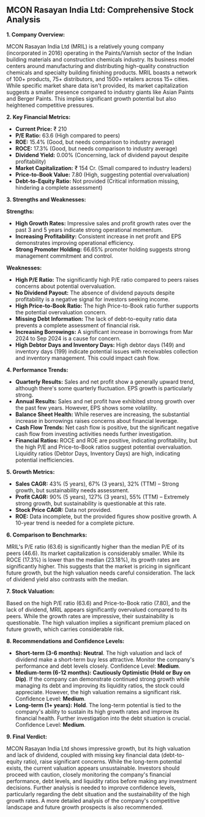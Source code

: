 ## MCON Rasayan India Ltd: Comprehensive Stock Analysis

**1. Company Overview:**

MCON Rasayan India Ltd (MRIL) is a relatively young company (incorporated in 2016) operating in the Paints/Varnish sector of the Indian building materials and construction chemicals industry.  Its business model centers around manufacturing and distributing high-quality construction chemicals and specialty building finishing products.  MRIL boasts a network of 100+ products, 75+ distributors, and 1500+ retailers across 15+ cities. While specific market share data isn't provided, its market capitalization suggests a smaller presence compared to industry giants like Asian Paints and Berger Paints.  This implies significant growth potential but also heightened competitive pressures.

**2. Key Financial Metrics:**

* **Current Price:** ₹ 210
* **P/E Ratio:** 63.6 (High compared to peers)
* **ROE:** 15.4% (Good, but needs comparison to industry average)
* **ROCE:** 17.3% (Good, but needs comparison to industry average)
* **Dividend Yield:** 0.00% (Concerning, lack of dividend payout despite profitability)
* **Market Capitalization:** ₹ 154 Cr. (Small compared to industry leaders)
* **Price-to-Book Value:** 7.80 (High, suggesting potential overvaluation)
* **Debt-to-Equity Ratio:** Not provided (Critical information missing, hindering a complete assessment)


**3. Strengths and Weaknesses:**

**Strengths:**

* **High Growth Rates:**  Impressive sales and profit growth rates over the past 3 and 5 years indicate strong operational momentum.
* **Increasing Profitability:**  Consistent increase in net profit and EPS demonstrates improving operational efficiency.
* **Strong Promoter Holding:**  66.65% promoter holding suggests strong management commitment and control.

**Weaknesses:**

* **High P/E Ratio:**  The significantly high P/E ratio compared to peers raises concerns about potential overvaluation.
* **No Dividend Payout:**  The absence of dividend payouts despite profitability is a negative signal for investors seeking income.
* **High Price-to-Book Ratio:**  The high Price-to-Book ratio further supports the potential overvaluation concern.
* **Missing Debt Information:**  The lack of debt-to-equity ratio data prevents a complete assessment of financial risk.
* **Increasing Borrowings:**  A significant increase in borrowings from Mar 2024 to Sep 2024 is a cause for concern.
* **High Debtor Days and Inventory Days:**  High debtor days (149) and inventory days (199) indicate potential issues with receivables collection and inventory management.  This could impact cash flow.


**4. Performance Trends:**

* **Quarterly Results:** Sales and net profit show a generally upward trend, although there's some quarterly fluctuation.  EPS growth is particularly strong.
* **Annual Results:**  Sales and net profit have exhibited strong growth over the past few years.  However, EPS shows some volatility.
* **Balance Sheet Health:**  While reserves are increasing, the substantial increase in borrowings raises concerns about financial leverage.
* **Cash Flow Trends:**  Net cash flow is positive, but the significant negative cash flow from investing activities needs further investigation.
* **Financial Ratios:**  ROCE and ROE are positive, indicating profitability, but the high P/E and Price-to-Book ratios suggest potential overvaluation.  Liquidity ratios (Debtor Days, Inventory Days) are high, indicating potential inefficiencies.

**5. Growth Metrics:**

* **Sales CAGR:** 43% (5 years), 67% (3 years), 32% (TTM) – Strong growth, but sustainability needs assessment.
* **Profit CAGR:** 90% (5 years), 127% (3 years), 55% (TTM) – Extremely strong growth, but sustainability is questionable at this rate.
* **Stock Price CAGR:**  Data not provided.
* **ROE:** Data incomplete, but the provided figures show positive growth.  A 10-year trend is needed for a complete picture.

**6. Comparison to Benchmarks:**

MRIL's P/E ratio (63.6) is significantly higher than the median P/E of its peers (46.6).  Its market capitalization is considerably smaller.  While its ROCE (17.3%) is lower than the median (23.18%), its growth rates are significantly higher.  This suggests that the market is pricing in significant future growth, but the high valuation needs careful consideration.  The lack of dividend yield also contrasts with the median.

**7. Stock Valuation:**

Based on the high P/E ratio (63.6) and Price-to-Book ratio (7.80), and the lack of dividend, MRIL appears significantly overvalued compared to its peers.  While the growth rates are impressive, their sustainability is questionable.  The high valuation implies a significant premium placed on future growth, which carries considerable risk.

**8. Recommendations and Confidence Levels:**

* **Short-term (3-6 months):**  **Neutral**.  The high valuation and lack of dividend make a short-term buy less attractive.  Monitor the company's performance and debt levels closely.  Confidence Level: **Medium**.
* **Medium-term (6-12 months):**  **Cautiously Optimistic (Hold or Buy on Dip)**.  If the company can demonstrate continued strong growth while managing its debt and improving its liquidity ratios, the stock could appreciate.  However, the high valuation remains a significant risk.  Confidence Level: **Medium**.
* **Long-term (1+ years):**  **Hold**.  The long-term potential is tied to the company's ability to sustain its high growth rates and improve its financial health.  Further investigation into the debt situation is crucial.  Confidence Level: **Medium**.


**9. Final Verdict:**

MCON Rasayan India Ltd shows impressive growth, but its high valuation and lack of dividend, coupled with missing key financial data (debt-to-equity ratio), raise significant concerns.  While the long-term potential exists, the current valuation appears unsustainable.  Investors should proceed with caution, closely monitoring the company's financial performance, debt levels, and liquidity ratios before making any investment decisions.  Further analysis is needed to improve confidence levels, particularly regarding the debt situation and the sustainability of the high growth rates.  A more detailed analysis of the company's competitive landscape and future growth prospects is also recommended.
